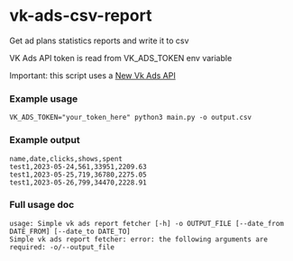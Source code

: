 # vk-ads-csv-report
Get ad plans statistics reports and write it to csv

VK Ads API token is read from VK_ADS_TOKEN env variable

Important: this script uses a [New Vk Ads API](https://ads.vk.com/doc/api/info/%D0%90%D0%B2%D1%82%D0%BE%D1%80%D0%B8%D0%B7%D0%B0%D1%86%D0%B8%D1%8F%20%D0%B2%20API)

### Example usage

```
VK_ADS_TOKEN="your_token_here" python3 main.py -o output.csv
```

### Example output

```csv
name,date,clicks,shows,spent
test1,2023-05-24,561,33951,2209.63
test1,2023-05-25,719,36780,2275.05
test1,2023-05-26,799,34470,2228.91
```

### Full usage doc

```
usage: Simple vk ads report fetcher [-h] -o OUTPUT_FILE [--date_from DATE_FROM] [--date_to DATE_TO]
Simple vk ads report fetcher: error: the following arguments are required: -o/--output_file
```